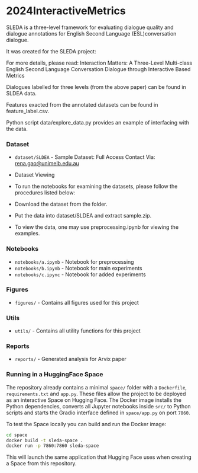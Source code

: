 # 2024InteractiveMetrics

SLEDA is a three-level framework for evaluating dialogue quality and dialogue annotations for English Second Language (ESL)conversation dialogue.

It was created for the SLEDA project:

For more details, please read: Interaction Matters: A Three-Level Multi-class English Second Language Conversation Dialogue through Interactive Based Metrics

Dialogues labelled for three levels (from the above paper) can be found in SLDEA data.

Features exacted from the annotated datasets can be found in feature_label.csv. 

Python script data/explore_data.py provides an example of interfacing with the data.


### Dataset

- `dataset/SLDEA` - Sample Dataset: Full Access Contact Via: rena.gao@unimelb.edu.au
- Dataset Viewing
- To run the notebooks for examining the datasets, please follow the procedures listed below:

- Download the dataset from the folder.
- Put the data into dataset/SLDEA and extract sample.zip.
- To view the data, one may use preprocessing.ipynb for viewing the examples.

### Notebooks

- `notebooks/a.ipynb` - Notebook for preprocessing
- `notebooks/b.ipynb` - Notebook for main experiments
- `notebooks/c.ipync` - Notebook for added experiments 

### Figures

- `figures/` - Contains all figures used for this project

### Utils

- `utils/` - Contains all utility functions for this project

### Reports

- `reports/` - Generated analysis for Arvix paper

### Running in a HuggingFace Space

The repository already contains a minimal `space/` folder with a `Dockerfile`,
`requirements.txt` and `app.py`. These files allow the project to be deployed as
an interactive Space on Hugging Face. The Docker image installs the Python
dependencies, converts all Jupyter notebooks inside `src/` to Python scripts and
starts the Gradio interface defined in `space/app.py` on port `7860`.

To test the Space locally you can build and run the Docker image:

```bash
cd space
docker build -t sleda-space .
docker run -p 7860:7860 sleda-space
```

This will launch the same application that Hugging Face uses when creating a
Space from this repository.



